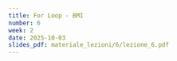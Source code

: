 ```yaml
---
title: For Loop - BMI
number: 6
week: 2
date: 2025-10-03
slides_pdf: materiale_lezioni/6/lezione_6.pdf
---
```


